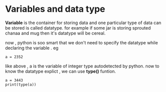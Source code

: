 # Variables and data type
**Variable** is the container for storing data and one particular type of data can be stored is called datatype. for example if some jar is storing sprouted chanaa and mug
then it's datatype will be cereal.

now , python is soo smart that we don't need to specify the datatype while declaring the variable .
eg 
```
a = 2352
```
like above , a is the variable of integer type autodetected by python.
now to know the datatype explict , we can use **type()** funtion.

```
a = 3443
print(type(a))

```

